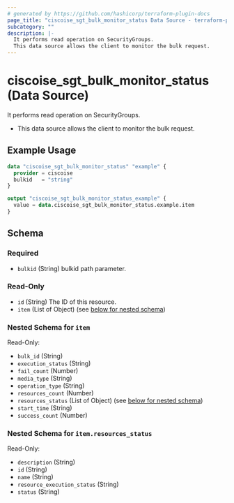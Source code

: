 ```yaml
---
# generated by https://github.com/hashicorp/terraform-plugin-docs
page_title: "ciscoise_sgt_bulk_monitor_status Data Source - terraform-provider-ciscoise"
subcategory: ""
description: |-
  It performs read operation on SecurityGroups.
  This data source allows the client to monitor the bulk request.
---
```


# ciscoise_sgt_bulk_monitor_status (Data Source)

It performs read operation on SecurityGroups.

- This data source allows the client to monitor the bulk request.

## Example Usage

```terraform
data "ciscoise_sgt_bulk_monitor_status" "example" {
  provider = ciscoise
  bulkid   = "string"
}

output "ciscoise_sgt_bulk_monitor_status_example" {
  value = data.ciscoise_sgt_bulk_monitor_status.example.item
}
```

<!-- schema generated by tfplugindocs -->
## Schema

### Required

- `bulkid` (String) bulkid path parameter.

### Read-Only

- `id` (String) The ID of this resource.
- `item` (List of Object) (see [below for nested schema](#nestedatt--item))

<a id="nestedatt--item"></a>
### Nested Schema for `item`

Read-Only:

- `bulk_id` (String)
- `execution_status` (String)
- `fail_count` (Number)
- `media_type` (String)
- `operation_type` (String)
- `resources_count` (Number)
- `resources_status` (List of Object) (see [below for nested schema](#nestedobjatt--item--resources_status))
- `start_time` (String)
- `success_count` (Number)

<a id="nestedobjatt--item--resources_status"></a>
### Nested Schema for `item.resources_status`

Read-Only:

- `description` (String)
- `id` (String)
- `name` (String)
- `resource_execution_status` (String)
- `status` (String)


